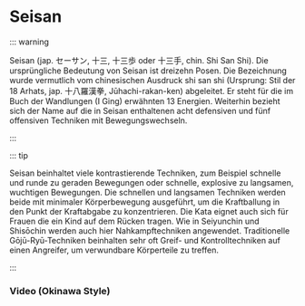 # Seisan

::: warning

Seisan (jap. セーサン, 十三, 十三歩 oder 十三手, chin. Shi San Shi). Die ursprüngliche Bedeutung von Seisan ist dreizehn Posen. Die Bezeichnung wurde vermutlich vom chinesischen Ausdruck shi san shi (Ursprung: Stil der 18 Arhats, jap. 十八羅漢拳, Jūhachi-rakan-ken) abgeleitet. Er steht für die im Buch der Wandlungen (I Ging) erwähnten 13 Energien. Weiterhin bezieht sich der Name auf die in Seisan enthaltenen acht defensiven und fünf offensiven Techniken mit Bewegungswechseln.

:::

::: tip

Seisan beinhaltet viele kontrastierende Techniken, zum Beispiel schnelle und runde zu geraden Bewegungen oder schnelle, explosive zu langsamen, wuchtigen Bewegungen. Die schnellen und langsamen Techniken werden beide mit minimaler Körperbewegung ausgeführt, um die Kraftballung in den Punkt der Kraftabgabe zu konzentrieren. Die Kata eignet auch sich für Frauen die ein Kind auf dem Rücken tragen. Wie in Seiyunchin und Shisōchin werden auch hier Nahkampftechniken angewendet. Traditionelle Gōjū-Ryū-Techniken beinhalten sehr oft Greif- und Kontrolltechniken auf einen Angreifer, um verwundbare Körperteile zu treffen.

:::

### Video (Okinawa Style)

<YouTube videoid="LJeOCRV0oF0" />